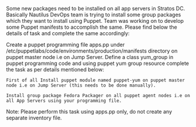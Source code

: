 Some new packages need to be installed on all app servers in Stratos DC. Basically Nautilus DevOps team is trying to install some group packages which they want to install using Puppet. Team was working on to develop some Puppet manifests to accomplish the same. Please find below the details of task and complete the same accordingly:

Create a puppet programming file apps.pp under /etc/puppetlabs/code/environments/production/manifests directory on puppet master node i.e on Jump Server. Define a class yum_group in puppet programming code and using puppet yum group resource complete the task as per details mentioned below:

    First of all Install puppet module named puppet-yum on puppet master node i.e on Jump Server (this needs to be done manually).

    Install group package Fedora Packager on all puppet agent nodes i.e on all App Servers using your programming file.

Note: Please perform this task using apps.pp only, do not create any separate inventory file.